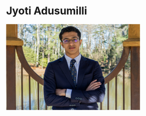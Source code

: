 # Jyoti Adusumilli

<img src="https://github.com/Jay-Adusumilli/Jay-Adusumilli.github.io/blob/main/assests/images/jay1.jpg" alt="photo" style="height: 232px; width:362px;"/>
